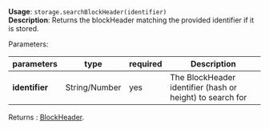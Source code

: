 **Usage**: `storage.searchBlockHeader(identifier)`    
**Description**: Returns the blockHeader matching the provided identifier if it is stored.   

Parameters: 

| parameters             | type              | required       | Description                                               |  
|------------------------|-------------------|----------------| ----------------------------------------------------------|
| **identifier**         | String/Number     | yes            | The BlockHeader identifier (hash or height) to search for |

Returns : [BlockHeader](https://github.com/dashevo/dashcore-lib/blob/master/docs/block.md#block-header).

